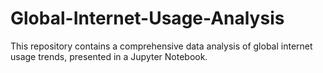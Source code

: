 # Global-Internet-Usage-Analysis
This repository contains a comprehensive data analysis of global internet usage trends, presented in a Jupyter Notebook. 
